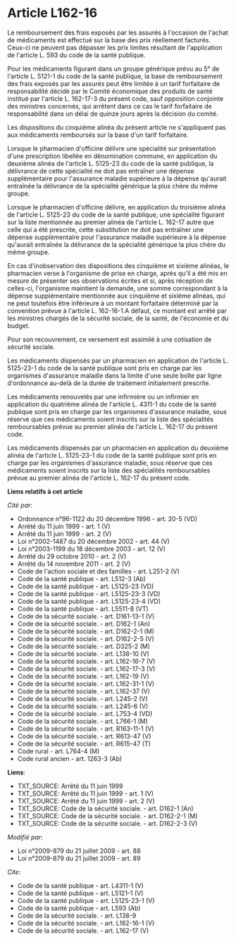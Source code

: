 # Article L162-16

Le remboursement des frais exposés par les assurés à l'occasion de l'achat de médicaments est effectué sur la base des prix
réellement facturés. Ceux-ci ne peuvent pas dépasser les prix limites résultant de l'application de l'article L. 593 du code
de la santé publique. 

Pour les médicaments figurant dans un groupe générique prévu au 5° de l'article L. 5121-1 du code de la santé publique, la
base de remboursement des frais exposés par les assurés peut être limitée à un tarif forfaitaire de responsabilité décidé par
le Comité économique des produits de santé institué par l'article L. 162-17-3 du présent code, sauf opposition conjointe des
ministres concernés, qui arrêtent dans ce cas le tarif forfaitaire de responsabilité dans un délai de quinze jours après la
décision du comité. 

Les dispositions du cinquième alinéa du présent article ne s'appliquent pas aux médicaments remboursés sur la base d'un tarif
forfaitaire. 

Lorsque le pharmacien d'officine délivre une spécialité sur présentation d'une prescription libellée en dénomination commune,
en application du deuxième alinéa de l'article L. 5125-23 du code de la santé publique, la délivrance de cette spécialité ne
doit pas entraîner une dépense supplémentaire pour l'assurance maladie supérieure à la dépense qu'aurait entraînée la
délivrance de la spécialité générique la plus chère du même groupe. 

Lorsque le pharmacien d'officine délivre, en application du troisième alinéa de l'article L. 5125-23 du code de la santé
publique, une spécialité figurant sur la liste mentionnée au premier alinéa de l'article L. 162-17 autre que celle qui a été
prescrite, cette substitution ne doit pas entraîner une dépense supplémentaire pour l'assurance maladie supérieure à la
dépense qu'aurait entraînée la délivrance de la spécialité générique la plus chère du même groupe. 

En cas d'inobservation des dispositions des cinquième et sixième alinéas, le pharmacien verse à l'organisme de prise en
charge, après qu'il a été mis en mesure de présenter ses observations écrites et si, après réception de celles-ci,
l'organisme maintient la demande, une somme correspondant à la dépense supplémentaire mentionnée aux cinquième et sixième
alinéas, qui ne peut toutefois être inférieure à un montant forfaitaire déterminé par la convention prévue à l'article L.
162-16-1.A défaut, ce montant est arrêté par les ministres chargés de la sécurité sociale, de la santé, de l'économie et du
budget. 

Pour son recouvrement, ce versement est assimilé à une cotisation de sécurité sociale. 

Les médicaments dispensés par un pharmacien en application de l'article L. 5125-23-1 du code de la santé publique sont pris
en charge par les organismes d'assurance maladie dans la limite d'une seule boîte par ligne d'ordonnance au-delà de la durée
de traitement initialement prescrite. 

Les médicaments renouvelés par une infirmière ou un infirmier en application du quatrième alinéa de l'article L. 4311-1 du
code de la santé publique sont pris en charge par les organismes d'assurance maladie, sous réserve que ces médicaments soient
inscrits sur la liste des spécialités remboursables prévue au premier alinéa de l'article L. 162-17 du présent code. 

Les médicaments dispensés par un pharmacien en application du deuxième alinéa de l'article L. 5125-23-1 du code de la santé
publique sont pris en charge par les organismes d'assurance maladie, sous réserve que ces médicaments soient inscrits sur la
liste des spécialités remboursables prévue au premier alinéa de l'article L. 162-17 du présent code.

**Liens relatifs à cet article**

_Cité par_:

  - Ordonnance n°96-1122 du 20 décembre 1996 - art. 20-5 (VD)
  - Arrêté du 11 juin 1999 - art. 1 (V)
  - Arrêté du 11 juin 1999 - art. 2 (V)
  - Loi n°2002-1487 du 20 décembre 2002 - art. 44 (V)
  - Loi n°2003-1199 du 18 décembre 2003 - art. 12 (V)
  - Arrêté du 29 octobre 2010 - art. 2 (V)
  - Arrêté du 14 novembre 2011 - art. 2 (V)
  - Code de l'action sociale et des familles - art. L251-2 (V)
  - Code de la santé publique - art. L512-3 (Ab)
  - Code de la santé publique - art. L5125-23 (VD)
  - Code de la santé publique - art. L5125-23-3 (VD)
  - Code de la santé publique - art. L5125-23-4 (VD)
  - Code de la santé publique - art. L5511-8 (VT)
  - Code de la sécurité sociale. - art. D161-13-1 (V)
  - Code de la sécurité sociale. - art. D162-1 (An)
  - Code de la sécurité sociale. - art. D162-2-1 (M)
  - Code de la sécurité sociale. - art. D162-2-5 (V)
  - Code de la sécurité sociale. - art. D325-2 (M)
  - Code de la sécurité sociale. - art. L138-10 (V)
  - Code de la sécurité sociale. - art. L162-16-7 (V)
  - Code de la sécurité sociale. - art. L162-17-3 (V)
  - Code de la sécurité sociale. - art. L162-19 (V)
  - Code de la sécurité sociale. - art. L162-31-1 (V)
  - Code de la sécurité sociale. - art. L162-37 (V)
  - Code de la sécurité sociale. - art. L245-2 (V)
  - Code de la sécurité sociale. - art. L245-6 (V)
  - Code de la sécurité sociale. - art. L753-4 (VD)
  - Code de la sécurité sociale. - art. L766-1 (M)
  - Code de la sécurité sociale. - art. R163-11-1 (V)
  - Code de la sécurité sociale. - art. R613-47 (V)
  - Code de la sécurité sociale. - art. R615-47 (T)
  - Code rural - art. L764-4 (M)
  - Code rural ancien - art. 1263-3 (Ab)

**Liens**:

  - TXT_SOURCE: Arrêté du 11 juin 1999
  - TXT_SOURCE: Arrêté du 11 juin 1999 - art. 1 (V)
  - TXT_SOURCE: Arrêté du 11 juin 1999 - art. 2 (V)
  - TXT_SOURCE: Code de la sécurité sociale. - art. D162-1 (An)
  - TXT_SOURCE: Code de la sécurité sociale. - art. D162-2-1 (M)
  - TXT_SOURCE: Code de la sécurité sociale. - art. D162-2-3 (V)

_Modifié par_:

  - Loi n°2009-879 du 21 juillet 2009 - art. 88
  - Loi n°2009-879 du 21 juillet 2009 - art. 89

_Cite_:

  - Code de la santé publique - art. L4311-1 (V)
  - Code de la santé publique - art. L5121-1 (V)
  - Code de la santé publique - art. L5125-23-1 (V)
  - Code de la santé publique - art. L593 (Ab)
  - Code de la sécurité sociale. - art. L138-9
  - Code de la sécurité sociale. - art. L162-16-1 (V)
  - Code de la sécurité sociale. - art. L162-17 (V)
